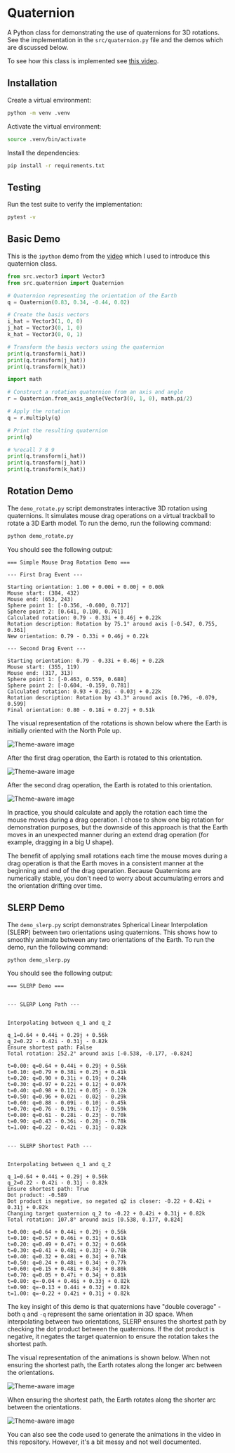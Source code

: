 # Quaternion

A Python class for demonstrating the use of quaternions for 3D rotations. See the implementation in the `src/quaternion.py` file and the demos which are discussed below.

To see how this class is implemented see [this video](https://youtu.be/hgmLSnVuvcY).

## Installation

Create a virtual environment:

```bash
python -m venv .venv
```

Activate the virtual environment:

```bash
source .venv/bin/activate
```

Install the dependencies:

```bash
pip install -r requirements.txt
```

## Testing

Run the test suite to verify the implementation:

```bash
pytest -v
```

## Basic Demo

This is the `ipython` demo from the [video](https://youtu.be/hgmLSnVuvcY) which I used to introduce this quaternion class.

```python
from src.vector3 import Vector3
from src.quaternion import Quaternion

# Quaternion representing the orientation of the Earth
q = Quaternion(0.83, 0.34, -0.44, 0.02)

# Create the basis vectors
i_hat = Vector3(1, 0, 0)
j_hat = Vector3(0, 1, 0)
k_hat = Vector3(0, 0, 1)

# Transform the basis vectors using the quaternion
print(q.transform(i_hat))
print(q.transform(j_hat))
print(q.transform(k_hat))

import math

# Construct a rotation quaternion from an axis and angle
r = Quaternion.from_axis_angle(Vector3(0, 1, 0), math.pi/2)

# Apply the rotation
q = r.multiply(q)

# Print the resulting quaternion
print(q)

# %recall 7 8 9
print(q.transform(i_hat))
print(q.transform(j_hat))
print(q.transform(k_hat))
```

## Rotation Demo

The `demo_rotate.py` script demonstrates interactive 3D rotation using quaternions. It simulates mouse drag operations on a virtual trackball to rotate a 3D Earth model. To run the demo, run the following command:

```bash
python demo_rotate.py
```

You should see the following output:

```
=== Simple Mouse Drag Rotation Demo ===

--- First Drag Event ---

Starting orientation: 1.00 + 0.00i + 0.00j + 0.00k
Mouse start: (384, 432)
Mouse end: (653, 243)
Sphere point 1: [-0.356, -0.600, 0.717]
Sphere point 2: [0.641, 0.100, 0.761]
Calculated rotation: 0.79 - 0.33i + 0.46j + 0.22k
Rotation description: Rotation by 75.1° around axis [-0.547, 0.755, 0.361]
New orientation: 0.79 - 0.33i + 0.46j + 0.22k

--- Second Drag Event ---

Starting orientation: 0.79 - 0.33i + 0.46j + 0.22k
Mouse start: (355, 119)
Mouse end: (317, 313)
Sphere point 1: [-0.463, 0.559, 0.688]
Sphere point 2: [-0.604, -0.159, 0.781]
Calculated rotation: 0.93 + 0.29i - 0.03j + 0.22k
Rotation description: Rotation by 43.3° around axis [0.796, -0.079, 0.599]
Final orientation: 0.80 - 0.18i + 0.27j + 0.51k
```

The visual representation of the rotations is shown below where the Earth is initially oriented with the North Pole up.

<picture>
  <source media="(prefers-color-scheme: dark)" srcset="./images/EarthInitialPosition-dark-theme.png">
  <source media="(prefers-color-scheme: light)" srcset="./images/EarthInitialPosition-light-theme.png">
  <img src="./images/EarthInitialPosition-light-theme.png" alt="Theme-aware image">
</picture>

After the first drag operation, the Earth is rotated to this orientation.

<picture>
  <source media="(prefers-color-scheme: dark)" srcset="./images/RotateEarthFirstDrag-dark-theme.png">
  <source media="(prefers-color-scheme: light)" srcset="./images/RotateEarthFirstDrag-light-theme.png">
  <img src="./images/RotateEarthFirstDrag-light-theme.png" alt="Theme-aware image">
</picture>

After the second drag operation, the Earth is rotated to this orientation.

<picture>
  <source media="(prefers-color-scheme: dark)" srcset="./images/RotateEarthSecondDrag-dark-theme.png">
  <source media="(prefers-color-scheme: light)" srcset="./images/RotateEarthSecondDrag-light-theme.png">
  <img src="./images/RotateEarthSecondDrag-light-theme.png" alt="Theme-aware image">
</picture>

In practice, you should calculate and apply the rotation each time the mouse moves during a drag operation. I chose to show one big rotation for demonstration purposes, but the downside of this approach is that the Earth moves in an unexpected manner during an extend drag operation (for example, dragging in a big U shape).

The benefit of applying small rotations each time the mouse moves during a drag operation is that the Earth moves in a consistent manner at the beginning and end of the drag operation. Because Quaternions are numerically stable, you don't need to worry about accumulating errors and the orientation drifting over time.

## SLERP Demo

The `demo_slerp.py` script demonstrates Spherical Linear Interpolation (SLERP) between two orientations using quaternions. This shows how to smoothly animate between any two orientations of the Earth. To run the demo, run the following command:

```bash
python demo_slerp.py
```

You should see the following output:

```
=== SLERP Demo ===


--- SLERP Long Path ---


Interpolating between q_1 and q_2

q_1=0.64 + 0.44i + 0.29j + 0.56k
q_2=0.22 - 0.42i - 0.31j - 0.82k
Ensure shortest path: False
Total rotation: 252.2° around axis [-0.538, -0.177, -0.824]

t=0.00: q=0.64 + 0.44i + 0.29j + 0.56k
t=0.10: q=0.79 + 0.38i + 0.25j + 0.41k
t=0.20: q=0.90 + 0.31i + 0.19j + 0.24k
t=0.30: q=0.97 + 0.22i + 0.12j + 0.07k
t=0.40: q=0.98 + 0.12i + 0.05j - 0.12k
t=0.50: q=0.96 + 0.02i - 0.02j - 0.29k
t=0.60: q=0.88 - 0.09i - 0.10j - 0.45k
t=0.70: q=0.76 - 0.19i - 0.17j - 0.59k
t=0.80: q=0.61 - 0.28i - 0.23j - 0.70k
t=0.90: q=0.43 - 0.36i - 0.28j - 0.78k
t=1.00: q=0.22 - 0.42i - 0.31j - 0.82k


--- SLERP Shortest Path ---


Interpolating between q_1 and q_2

q_1=0.64 + 0.44i + 0.29j + 0.56k
q_2=0.22 - 0.42i - 0.31j - 0.82k
Ensure shortest path: True
Dot product: -0.589
Dot product is negative, so negated q2 is closer: -0.22 + 0.42i + 0.31j + 0.82k
Changing target quaternion q_2 to -0.22 + 0.42i + 0.31j + 0.82k
Total rotation: 107.8° around axis [0.538, 0.177, 0.824]

t=0.00: q=0.64 + 0.44i + 0.29j + 0.56k
t=0.10: q=0.57 + 0.46i + 0.31j + 0.61k
t=0.20: q=0.49 + 0.47i + 0.32j + 0.66k
t=0.30: q=0.41 + 0.48i + 0.33j + 0.70k
t=0.40: q=0.32 + 0.48i + 0.34j + 0.74k
t=0.50: q=0.24 + 0.48i + 0.34j + 0.77k
t=0.60: q=0.15 + 0.48i + 0.34j + 0.80k
t=0.70: q=0.05 + 0.47i + 0.34j + 0.81k
t=0.80: q=-0.04 + 0.46i + 0.33j + 0.82k
t=0.90: q=-0.13 + 0.44i + 0.32j + 0.82k
t=1.00: q=-0.22 + 0.42i + 0.31j + 0.82k
```

The key insight of this demo is that quaternions have "double coverage" - both `q` and `-q` represent the same orientation in 3D space. When interpolating between two orientations, SLERP ensures the shortest path by checking the dot product between the quaternions. If the dot product is negative, it negates the target quaternion to ensure the rotation takes the shortest path.

The visual representation of the animations is shown below. When not ensuring the shortest path, the Earth rotates along the longer arc between the orientations.

<picture>
  <source media="(prefers-color-scheme: dark)" srcset="./images/AnimateLongPath-dark-theme.png">
  <source media="(prefers-color-scheme: light)" srcset="./images/AnimateLongPath-light-theme.png">
  <img src="./images/AnimateLongPath-light-theme.png" alt="Theme-aware image">
</picture>

When ensuring the shortest path, the Earth rotates along the shorter arc between the orientations.

<picture>
  <source media="(prefers-color-scheme: dark)" srcset="./images/AnimateShortPath-dark-theme.png">
  <source media="(prefers-color-scheme: light)" srcset="./images/AnimateShortPath-light-theme.png">
  <img src="./images/AnimateShortPath-light-theme.png" alt="Theme-aware image">
</picture>

You can also see the code used to generate the animations in the video in this repository. However, it's a bit messy and not well documented.